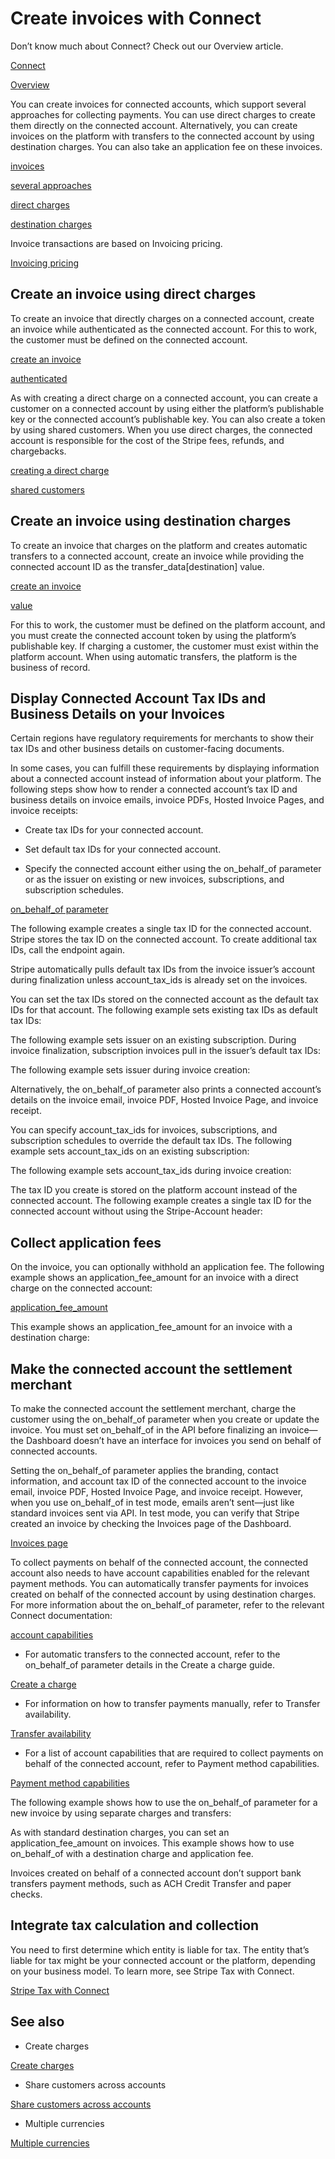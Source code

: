 # Create invoices with Connect

Don’t know much about Connect? Check out our Overview article.

[Connect](/connect)

[Overview](/connect)

You can create invoices for connected accounts, which support several approaches for collecting payments. You can use direct charges to create them directly on the connected account. Alternatively, you can create invoices on the platform with transfers to the connected account by using destination charges. You can also take an application fee on these invoices.

[invoices](/api/invoices)

[several approaches](/connect/charges)

[direct charges](/connect/direct-charges)

[destination charges](/connect/destination-charges)

Invoice transactions are based on Invoicing pricing.

[Invoicing pricing](https://stripe.com/invoicing/pricing)

## Create an invoice using direct charges

To create an invoice that directly charges on a connected account, create an invoice while authenticated as the connected account. For this to work, the customer must be defined on the connected account.

[create an invoice](/api#create_invoice)

[authenticated](/connect/authentication#stripe-account-header)

As with creating a direct charge on a connected account, you can create a customer on a connected account by using either the platform’s publishable key or the connected account’s publishable key. You can also create a token by using shared customers. When you use direct charges, the connected account is responsible for the cost of the Stripe fees, refunds, and chargebacks.

[creating a direct charge](/connect/direct-charges#collect-fees)

[shared customers](/connect/cloning-customers-across-accounts)

## Create an invoice using destination charges

To create an invoice that charges on the platform and creates automatic transfers to a connected account, create an invoice while providing the connected account ID as the transfer_data[destination] value.

[create an invoice](/api#create_invoice)

[value](/api/invoices/object#invoice_object-transfer_data)

For this to work, the customer must be defined on the platform account, and you must create the connected account token by using the platform’s publishable key. If charging a customer, the customer must exist within the platform account. When using automatic transfers, the platform is the business of record.

## Display Connected Account Tax IDs and Business Details on your Invoices

Certain regions have regulatory requirements for merchants to show their tax IDs and other business details on customer-facing documents.

In some cases, you can fulfill these requirements by displaying information about a connected account instead of information about your platform. The following steps show how to render a connected account’s tax ID and business details on invoice emails, invoice PDFs, Hosted Invoice Pages, and invoice receipts:

- Create tax IDs for your connected account.

- Set default tax IDs for your connected account.

- Specify the connected account either using the on_behalf_of parameter or as the issuer on existing or new invoices, subscriptions, and subscription schedules.

[on_behalf_of parameter](#on-behalf-of)

The following example creates a single tax ID for the connected account. Stripe stores the tax ID on the connected account. To create additional tax IDs, call the endpoint again.

Stripe automatically pulls default tax IDs from the invoice issuer’s account during finalization unless account_tax_ids is already set on the invoices.

You can set the tax IDs stored on the connected account as the default tax IDs for that account. The following example sets existing tax IDs as default tax IDs:

The following example sets issuer on an existing subscription. During invoice finalization, subscription invoices pull in the issuer’s default tax IDs:

The following example sets issuer during invoice creation:

Alternatively, the on_behalf_of parameter also prints a connected account’s details on the invoice email, invoice PDF, Hosted Invoice Page, and invoice receipt.

You can specify account_tax_ids for invoices, subscriptions, and subscription schedules to override the default tax IDs. The following example sets account_tax_ids on an existing subscription:

The following example sets account_tax_ids during invoice creation:

The tax ID you create is stored on the platform account instead of the connected account. The following example creates a single tax ID for the connected account without using the Stripe-Account header:

## Collect application fees

On the invoice, you can optionally withhold an application fee. The following example shows an application_fee_amount for an invoice with a direct charge on the connected account:

[application_fee_amount](/api/subscriptions/object#subscription_object-application_fee_percent)

This example shows an application_fee_amount for an invoice with a destination charge:

## Make the connected account the settlement merchant

To make the connected account the settlement merchant, charge the customer using the on_behalf_of parameter when you create or update the invoice. You must set on_behalf_of in the API before finalizing an invoice—the Dashboard doesn’t have an interface for invoices you send on behalf of connected accounts.

Setting the on_behalf_of parameter applies the branding, contact information, and account tax ID of the connected account to the invoice email, invoice PDF, Hosted Invoice Page, and invoice receipt. However, when you use on_behalf_of in test mode, emails aren’t sent—just like standard invoices sent via API. In test mode, you can verify that Stripe created an invoice by checking the Invoices page of the Dashboard.

[Invoices page](https://dashboard.stripe.com/test/invoices)

To collect payments on behalf of the connected account, the connected account also needs to have account capabilities enabled for the relevant payment methods. You can automatically transfer payments for invoices created on behalf of the connected account by using destination charges. For more information about the on_behalf_of​ parameter, refer to the relevant Connect documentation:

[account capabilities](/connect/account-capabilities)

- For automatic transfers to the connected account, refer to the on_behalf_of parameter details in the Create a charge guide.

[Create a charge](/connect/charges#on_behalf_of)

- For information on how to transfer payments manually, refer to Transfer availability.

[Transfer availability](/connect/separate-charges-and-transfers#transfer-availability)

- For a list of account capabilities that are required to collect payments on behalf of the connected account, refer to Payment method capabilities.

[Payment method capabilities](/connect/account-capabilities#payment-methods)

The following example shows how to use the on_behalf_of parameter for a new invoice by using separate charges and transfers:

As with standard destination charges, ​​you can set an application_fee_amount on invoices. This example shows how to use on_behalf_of with a destination charge and application fee.

Invoices created on behalf of a connected account ​​don’t support bank transfers payment methods, such as ACH Credit Transfer and paper checks.

## Integrate tax calculation and collection

You need to first determine which entity is liable for tax. The entity that’s liable for tax might be your connected account or the platform, depending on your business model. To learn more, see Stripe Tax with Connect.

[Stripe Tax with Connect](/tax/connect)

## See also

- Create charges

[Create charges](/connect/charges)

- Share customers across accounts

[Share customers across accounts](/connect/cloning-customers-across-accounts)

- Multiple currencies

[Multiple currencies](/connect/currencies)
